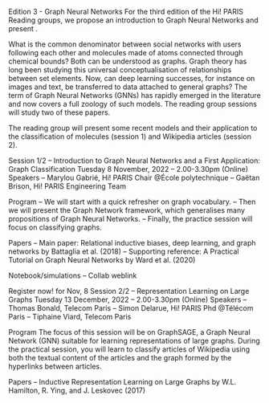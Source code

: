 Edition 3 - Graph Neural Networks
For the third edition of the Hi! PARIS Reading groups, we propose an introduction to Graph Neural Networks and present .

What is the common denominator between social networks with users following each other and molecules made of atoms connected through chemical bounds? Both can be understood as graphs. Graph theory has long been studying this universal conceptualisation of relationships between set elements. Now, can deep learning successes, for instance on images and text, be transferred to data attached to general graphs? The term of Graph Neural Networks (GNNs) has rapidly emerged in the literature and now covers a full zoology of such models. The reading group sessions will study two of these papers.

The reading group will present some recent models and their application to the classification of molecules (session 1) and Wikipedia articles (session 2). 

Session 1/2 – Introduction to Graph Neural Networks and a First Application: Graph Classification
Tuesday 8 November, 2022 – 2.00-3.30pm (Online)
Speakers
– Marylou Gabrié, Hi! PARIS Chair @École polytechnique
– Gaëtan Brison, Hi! PARIS Engineering Team

Program
– We will start with a quick refresher on graph vocabulary.
– Then we will present the Graph Network framework, which generalises many propositions of Graph Neural Networks.
– Finally, the practice session will focus on classifying graphs.

Papers
– Main paper: Relational inductive biases, deep learning, and graph networks by Battaglia et al. (2018)
– Supporting reference: A Practical Tutorial on Graph Neural Networks by Ward et al. (2020) 

Notebook/simulations
– Collab weblink

Register now! for Nov, 8
Session 2/2 – Representation Learning on Large Graphs
Tuesday 13 December, 2022 – 2.00-3.30pm (Online)
Speakers
– Thomas Bonald, Telecom Paris
– Simon Delarue, Hi! PARIS Phd @Télécom Paris
– Tiphaine Viard, Telecom Paris

Program
The focus of this session will be on GraphSAGE, a Graph Neural Network (GNN) suitable for learning representations of large graphs. 
During the practical session, you will learn to classify articles of Wikipedia using both the textual content of the articles and the graph formed by the hyperlinks between articles.

Papers
– Inductive Representation Learning on Large Graphs by W.L. Hamilton, R. Ying, and J. Leskovec (2017)

